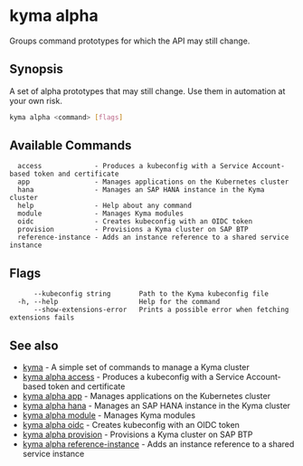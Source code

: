 # kyma alpha

Groups command prototypes for which the API may still change.

## Synopsis

A set of alpha prototypes that may still change. Use them in automation at your own risk.

```bash
kyma alpha <command> [flags]
```

## Available Commands

```text
  access             - Produces a kubeconfig with a Service Account-based token and certificate
  app                - Manages applications on the Kubernetes cluster
  hana               - Manages an SAP HANA instance in the Kyma cluster
  help               - Help about any command
  module             - Manages Kyma modules
  oidc               - Creates kubeconfig with an OIDC token
  provision          - Provisions a Kyma cluster on SAP BTP
  reference-instance - Adds an instance reference to a shared service instance
```

## Flags

```text
      --kubeconfig string       Path to the Kyma kubeconfig file
  -h, --help                    Help for the command
      --show-extensions-error   Prints a possible error when fetching extensions fails
```

## See also

* [kyma](kyma.md)                                                   - A simple set of commands to manage a Kyma cluster
* [kyma alpha access](kyma_alpha_access.md)                         - Produces a kubeconfig with a Service Account-based token and certificate
* [kyma alpha app](kyma_alpha_app.md)                               - Manages applications on the Kubernetes cluster
* [kyma alpha hana](kyma_alpha_hana.md)                             - Manages an SAP HANA instance in the Kyma cluster
* [kyma alpha module](kyma_alpha_module.md)                         - Manages Kyma modules
* [kyma alpha oidc](kyma_alpha_oidc.md)                             - Creates kubeconfig with an OIDC token
* [kyma alpha provision](kyma_alpha_provision.md)                   - Provisions a Kyma cluster on SAP BTP
* [kyma alpha reference-instance](kyma_alpha_reference-instance.md) - Adds an instance reference to a shared service instance
